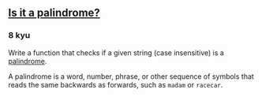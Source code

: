 <h2><a href=https://www.codewars.com/kata/57a1fd2ce298a731b20006a4/train/ruby target="_blank">Is it a palindrome?</a></h2><h3>8 kyu</h3><p>Write a function that checks if a given string (case insensitive) is a <a href="https://en.wikipedia.org/wiki/Palindrome" data-turbolinks="false" target="_blank">palindrome</a>. </p><p>A palindrome is a word, number, phrase, or other sequence of symbols that reads the same backwards as forwards, such as <code>madam</code> or <code>racecar</code>.</p>